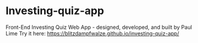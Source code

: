 # Investing-quiz-app
Front-End Investing Quiz Web App - designed, developed, and built by Paul Lime
Try it here: https://blitzdampfwalze.github.io/investing-quiz-app/
